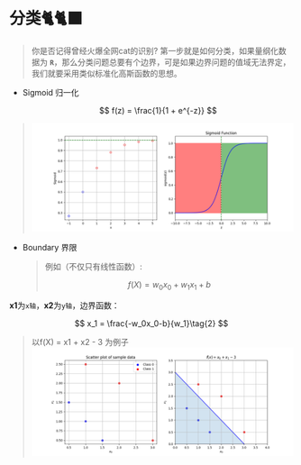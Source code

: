 # 分类🐈🐈‍⬛

> 你是否记得曾经火爆全网cat的识别? 第一步就是如何分类，如果量纲化数据为 **`R`**，那么分类问题总要有个边界，可是如果边界问题的值域无法界定，我们就要采用类似标准化高斯函数的思想。

- Sigmoid 归一化
  
  
  $$
  f(z) = \frac{1}{1 + e^{-z}}
  $$

> ![sigmoid](sigmoid.png)

- Boundary 界限
  
  > 例如（不仅只有线性函数）:
  > 
  > $$
  > f(X) = w_0x_0 + w_1x_1 + b\tag{1}
  > $$

**x1**为`x轴`，**x2**为`y轴`，边界函数：

$$
x_1 = \frac{-w_0x_0-b}{w_1}\tag{2}
$$

> 以f(X) = x1 + x2 - 3 为例子
> ![Boundary](boundary.png)
